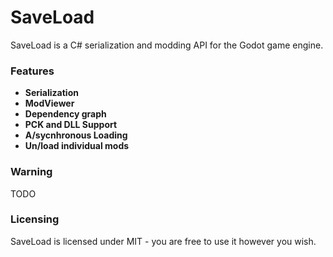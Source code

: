 # SaveLoad

SaveLoad is a C# serialization and modding API for the Godot game engine.

### Features
- **Serialization**
- **ModViewer**
- **Dependency graph**
- **PCK and DLL Support**
- **A/sycnhronous Loading**
- **Un/load individual mods**

### Warning
TODO

### Licensing
SaveLoad is licensed under MIT - you are free to use it however you wish.
